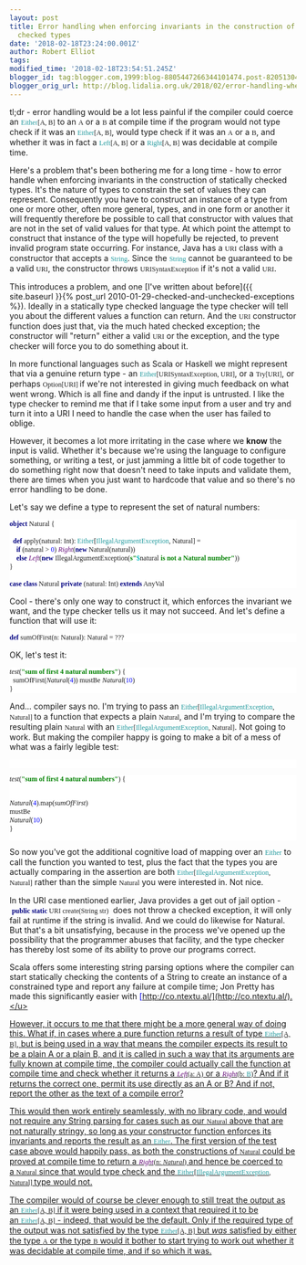 ```yaml
---
layout: post
title: Error handling when enforcing invariants in the construction of statically
  checked types
date: '2018-02-18T23:24:00.001Z'
author: Robert Elliot
tags: 
modified_time: '2018-02-18T23:54:51.245Z'
blogger_id: tag:blogger.com,1999:blog-8805447266344101474.post-8205130463897428226
blogger_orig_url: http://blog.lidalia.org.uk/2018/02/error-handling-when-enforcing.html
---
```


tl;dr - error handling would be a lot less painful if the compiler could coerce an&nbsp;<span style="color: #20999d; font-family: &quot;menlo&quot;; font-size: 9pt;">Either</span><span style="background-color: white; font-family: &quot;menlo&quot;; font-size: 9pt;">[A, B]</span>&nbsp;to an&nbsp;<span style="background-color: white; font-family: &quot;menlo&quot;; font-size: 12px;">A</span>&nbsp;or a&nbsp;<span style="background-color: white; font-family: &quot;menlo&quot;; font-size: 12px;">B</span>&nbsp;at compile time if the program would not type check if it was an&nbsp;<span style="color: #20999d; font-family: &quot;menlo&quot;; font-size: 9pt;">Either</span><span style="background-color: white; font-family: &quot;menlo&quot;; font-size: 9pt;">[A, B]</span>, would type check if it was an&nbsp;<span style="background-color: white; font-family: &quot;menlo&quot;; font-size: 12px;">A</span>&nbsp;or a&nbsp;<span style="background-color: white; font-family: &quot;menlo&quot;; font-size: 12px;">B</span>, and whether it was in fact a&nbsp;<span style="color: #20999d; font-family: &quot;menlo&quot;; font-size: 9pt;">Left</span><span style="background-color: white; font-family: &quot;menlo&quot;; font-size: 9pt;">[A, B]</span>&nbsp;or a&nbsp;<span style="color: #20999d; font-family: &quot;menlo&quot;; font-size: 9pt;">Right</span><span style="background-color: white; font-family: &quot;menlo&quot;; font-size: 9pt;">[A, B]</span>&nbsp;was decidable at compile time.

Here's a problem that's been bothering me for a long time - how to error handle when enforcing invariants in the construction of statically checked types. It's the nature of types to constrain the set of values they can represent. Consequently you have to construct an instance of a type from one or more other, often more general, types, and in one form or another it will frequently therefore be possible to call that constructor with values that are not in the set of valid values for that type. At which point the attempt to construct that instance of the type will hopefully be rejected, to prevent invalid program state occurring. For instance, Java has a&nbsp;<span style="background-color: white; font-family: &quot;menlo&quot;; font-size: 9pt;">URI</span>&nbsp;class with a constructor that accepts a&nbsp;<span style="background-color: white; color: #20999d; font-family: &quot;menlo&quot;; font-size: 9pt;">String</span>. Since the&nbsp;<span style="background-color: white; color: #20999d; font-family: &quot;menlo&quot;; font-size: 9pt;">String</span>&nbsp;cannot be guaranteed to be a valid&nbsp;<span style="background-color: white; font-family: &quot;menlo&quot;; font-size: 9pt;">URI</span>, the constructor throws&nbsp;<span style="background-color: white; font-family: &quot;menlo&quot;; font-size: 12px;">URISyntaxException</span>&nbsp;if it's not a valid&nbsp;<span style="background-color: white; font-family: &quot;menlo&quot;; font-size: 9pt;">URI</span>.

This introduces a problem, and one [I've written about before]({{ site.baseurl }}{% post_url 2010-01-29-checked-and-unchecked-exceptions %}). Ideally in a statically type checked language the type checker will tell you about the different values a function can return. And the&nbsp;<span style="background-color: white; font-family: &quot;menlo&quot;; font-size: 9pt;">URI</span>&nbsp;constructor function does just that, via the much hated checked exception; the constructor will "return" either a valid&nbsp;<span style="background-color: white; font-family: &quot;menlo&quot;; font-size: 9pt;">URI</span>&nbsp;or the exception, and the type checker will force you to do something about it.

In more functional languages such as Scala or Haskell we might represent that via a genuine return type - an&nbsp;<span style="color: #20999d; font-family: &quot;menlo&quot;; font-size: 9pt;">Either</span><span style="background-color: white; font-family: &quot;menlo&quot;; font-size: 9pt;">[URISyntaxException, URI]</span>, or a&nbsp;<span style="background-color: white; font-family: &quot;menlo&quot;; font-size: 9pt;">Try[URI]</span>,&nbsp;or perhaps&nbsp;<span style="background-color: white; font-family: &quot;menlo&quot;; font-size: 9pt;">Option[URI]&nbsp;</span>if we're not interested in giving much feedback on what went wrong. Which is all fine and dandy if the input is untrusted. I like the type checker to remind me that if I take some input from a user and try and turn it into a URI I need to handle the case when the user has failed to oblige.

However, it becomes a lot more irritating in the case where we <b>know</b>&nbsp;the input is valid. Whether it's because we're using the language to configure something, or writing a test, or just jamming a little bit of code together to do something right now&nbsp;that doesn't need to take inputs and validate them, there are times when you just want to hardcode that value and so there's no error handling to be done.

Let's say we define a type to represent the set of natural numbers:

<pre style="background-color: white; font-family: Menlo; font-size: 9pt;"><span style="color: navy; font-weight: bold;">object </span>Natural {

  <span style="color: navy; font-weight: bold;">def </span>apply(natural: Int): <span style="color: #20999d;">Either</span>[<span style="color: #20999d;">IllegalArgumentException</span>, Natural] =
    <span style="color: navy; font-weight: bold;">if </span>(natural &gt; <span style="color: blue;">0</span>) <span style="color: #660e7a; font-style: italic;">Right</span>(<span style="color: navy; font-weight: bold;">new </span>Natural(natural))
    <span style="color: navy; font-weight: bold;">else </span><span style="color: #660e7a; font-style: italic;">Left</span>(<span style="color: navy; font-weight: bold;">new </span>IllegalArgumentException(<span style="color: green; font-weight: bold;">s"</span><span style="color: #00b8bb; font-weight: bold;">$</span>natural<span style="color: green; font-weight: bold;"> is not a Natural number"</span>))
}

<span style="color: navy; font-weight: bold;">case class </span>Natural <span style="color: navy; font-weight: bold;">private </span>(natural: Int) <span style="color: navy; font-weight: bold;">extends</span> AnyVal</pre>
Cool - there's only one way to construct it, which enforces the invariant we want, and the type checker tells us it may not succeed. And let's define a function that will use it:

<pre style="background-color: white; font-family: Menlo; font-size: 9pt;"><span style="color: navy; font-weight: bold;">def </span>sumOfFirst(n: Natural): Natural = ???</pre>
OK, let's test it:

<pre style="background-color: white; font-family: Menlo; font-size: 9pt;"><span style="font-style: italic;">test</span>(<span style="color: green; font-weight: bold;">"sum of first 4 natural numbers"</span>) {
  sumOfFirst(<span style="font-style: italic;">Natural</span>(<span style="color: blue;">4</span>)) mustBe <span style="font-size: 9pt; font-style: italic;">Natural</span><span style="font-size: 9pt;">(</span><span style="color: blue; font-size: 9pt;">10</span><span style="font-size: 9pt;">)</span>
}</pre>
And... compiler says no. I'm trying to pass an&nbsp;<span style="color: #20999d; font-family: &quot;menlo&quot;; font-size: 9pt;">Either</span><span style="background-color: white; font-family: &quot;menlo&quot;; font-size: 9pt;">[</span><span style="color: #20999d; font-family: &quot;menlo&quot;; font-size: 9pt;">IllegalArgumentException</span><span style="background-color: white; font-family: &quot;menlo&quot;; font-size: 9pt;">, Natural]&nbsp;</span>to a function that expects a plain&nbsp;<span style="background-color: white; font-family: &quot;menlo&quot;; font-size: 9pt;">Natural</span>, and I'm trying to compare the resulting plain&nbsp;<span style="background-color: white; font-family: &quot;menlo&quot;; font-size: 9pt;">Natural</span>&nbsp;with an&nbsp;<span style="color: #20999d; font-family: &quot;menlo&quot;; font-size: 9pt;">Either</span><span style="background-color: white; font-family: &quot;menlo&quot;; font-size: 9pt;">[</span><span style="color: #20999d; font-family: &quot;menlo&quot;; font-size: 9pt;">IllegalArgumentException</span><span style="background-color: white; font-family: &quot;menlo&quot;; font-size: 9pt;">, Natural]</span>. Not going to work. But making the compiler happy is going to make a bit of a mess of what was a fairly legible test:
<pre style="background-color: white; font-family: Menlo; font-size: 9pt;"><span style="font-style: italic;">
</span></pre><pre style="background-color: white; font-family: Menlo; font-size: 9pt;"><span style="font-style: italic;">test</span>(<span style="color: green; font-weight: bold;">"sum of first 4 natural numbers"</span>) {
  <span style="font-style: italic;">Natural</span>(<span style="color: blue;">4</span>).map(<span style="font-style: italic;">sumOfFirst</span>) mustBe <span style="font-style: italic;">Natural</span>(<span style="color: blue;">10</span>)
}</pre>
So now you've got the additional cognitive load of mapping over an&nbsp;<span style="color: #20999d; font-family: &quot;menlo&quot;; font-size: 12px;">Either</span>&nbsp;to call the function you wanted to test, plus the fact that the types you are actually comparing in the assertion are both&nbsp;<span style="color: #20999d; font-family: &quot;menlo&quot;; font-size: 9pt;">Either</span><span style="background-color: white; font-family: &quot;menlo&quot;; font-size: 9pt;">[</span><span style="color: #20999d; font-family: &quot;menlo&quot;; font-size: 9pt;">IllegalArgumentException</span><span style="background-color: white; font-family: &quot;menlo&quot;; font-size: 9pt;">, Natural]</span>&nbsp;rather than the simple&nbsp;<span style="background-color: white; font-family: &quot;menlo&quot;; font-size: 12px;">Natural</span>&nbsp;you were interested in. Not nice.

In the URI case mentioned earlier, Java provides a get out of jail option -&nbsp;<span style="color: navy; font-family: &quot;menlo&quot;; font-size: 9pt; font-weight: bold;">public static </span><span style="background-color: white; font-family: &quot;menlo&quot;; font-size: 9pt;">URI create(String str)</span>&nbsp; does not throw a checked exception, it will only fail at runtime if the string is invalid. And we could do likewise for Natural. But that's a bit unsatisfying, because in the process we've opened up the possibility that the programmer abuses that facility, and the type checker has thereby lost some of its ability to prove our programs correct.

Scala offers some interesting string parsing options where the compiler can start statically checking the contents of a String to create an instance of a constrained type and report any failure at compile time; Jon Pretty has made this significantly easier with <span style="color: #0000ee;"><u>[http://co.ntextu.al/](http://co.ntextu.al/).</u></span>

However, it occurs to me that there might be a more general way of doing this. What if, in cases where a pure function returns a result of type&nbsp;<span style="color: #20999d; font-family: &quot;menlo&quot;; font-size: 9pt;">Either</span><span style="background-color: white; font-family: &quot;menlo&quot;; font-size: 9pt;">[A, B]</span>, but is being used in a way that means the compiler expects its result to be a plain A or a plain B,&nbsp;and it is called in such a way that its arguments are fully known at compile time,&nbsp;the compiler could actually call the function at compile time and check whether it returns a&nbsp;<span style="color: #660e7a; font-family: &quot;menlo&quot;; font-size: 9pt; font-style: italic;">Left</span><span style="background-color: white; font-family: &quot;menlo&quot;; font-size: 9pt;">(a: A)</span>&nbsp;or a&nbsp;<span style="color: #660e7a; font-family: &quot;menlo&quot;; font-size: 9pt; font-style: italic;">Right</span><span style="background-color: white; font-family: &quot;menlo&quot;; font-size: 9pt;">(b: </span><span style="color: #20999d; font-family: &quot;menlo&quot;; font-size: 9pt;">B</span><span style="background-color: white; font-family: &quot;menlo&quot;; font-size: 9pt;">)</span>? And if it returns the correct one, permit its use directly as an A or B? And if not, report the other as the text of a compile error?

This would then work entirely seamlessly, with no library code, and would not require any String parsing for cases such as our&nbsp;<span style="background-color: white; font-family: &quot;menlo&quot;; font-size: 12px;">Natural</span>&nbsp;above that are not naturally stringy, so long as your constructor function enforces its invariants and reports the result as an&nbsp;<span style="background-color: white; color: #20999d; font-family: &quot;menlo&quot;; font-size: 12px;">Either</span>. The first version of the test case above would happily pass, as both the constructions of&nbsp;<span style="background-color: white; font-family: &quot;menlo&quot;; font-size: 12px;">Natural</span>&nbsp;could be proved at compile time to return a&nbsp;<span style="color: #660e7a; font-family: &quot;menlo&quot;; font-size: 9pt; font-style: italic;">Right</span><span style="background-color: white; font-family: &quot;menlo&quot;; font-size: 9pt;">(n:&nbsp;</span><span style="background-color: white; font-family: &quot;menlo&quot;; font-size: 9pt; font-style: italic;">Natural</span><span style="background-color: white; font-family: &quot;menlo&quot;; font-size: 9pt;">)</span>&nbsp;and hence be coerced to a&nbsp;<span style="background-color: white; font-family: &quot;menlo&quot;; font-size: 12px;">Natural</span>&nbsp;since that would type check and the&nbsp;<span style="color: #20999d; font-family: &quot;menlo&quot;; font-size: 9pt;">Either</span><span style="background-color: white; font-family: &quot;menlo&quot;; font-size: 9pt;">[</span><span style="color: #20999d; font-family: &quot;menlo&quot;; font-size: 9pt;">IllegalArgumentException</span><span style="background-color: white; font-family: &quot;menlo&quot;; font-size: 9pt;">, Natural]&nbsp;</span>type would not.

The compiler would of course be clever enough to still treat the output as an&nbsp;<span style="color: #20999d; font-family: &quot;menlo&quot;; font-size: 9pt;">Either</span><span style="background-color: white; font-family: &quot;menlo&quot;; font-size: 9pt;">[A, B]</span>&nbsp;if it were being used in a context that required it to be an&nbsp;<span style="color: #20999d; font-family: &quot;menlo&quot;; font-size: 9pt;">Either</span><span style="background-color: white; font-family: &quot;menlo&quot;; font-size: 9pt;">[A, B]</span>&nbsp;- indeed, that would be the default. Only if the required type of the output was not satisfied by the type&nbsp;<span style="color: #20999d; font-family: &quot;menlo&quot;; font-size: 9pt;">Either</span><span style="background-color: white; font-family: &quot;menlo&quot;; font-size: 9pt;">[A, B]</span>&nbsp;but _was_&nbsp;satisfied by either the type&nbsp;<span style="background-color: white; font-family: &quot;menlo&quot;; font-size: 12px;">A</span>&nbsp;or the type&nbsp;<span style="background-color: white; font-family: &quot;menlo&quot;; font-size: 12px;">B</span>&nbsp;would it bother to start trying to work out whether it was decidable at compile time, and if so which it was.

